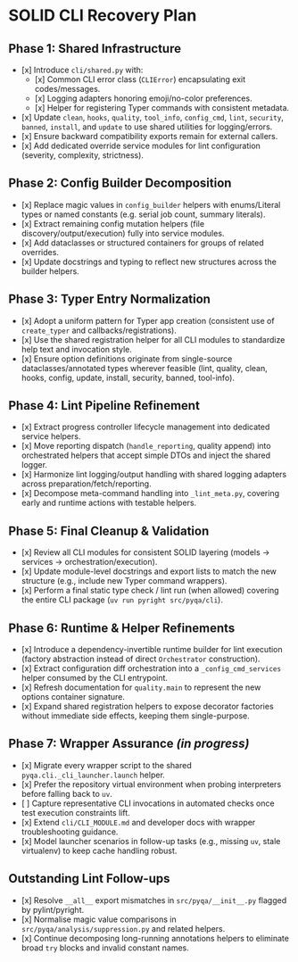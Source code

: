# SOLID CLI Recovery Plan

## Phase 1: Shared Infrastructure

* \[x] Introduce `cli/shared.py` with:
  * \[x] Common CLI error class (`CLIError`) encapsulating exit codes/messages.
  * \[x] Logging adapters honoring emoji/no-color preferences.
  * \[x] Helper for registering Typer commands with consistent metadata.
* \[x] Update `clean`, `hooks`, `quality`, `tool_info`, `config_cmd`, `lint`, `security`, `banned`, `install`, and `update` to use shared utilities for logging/errors.
* \[x] Ensure backward compatibility exports remain for external callers.
* \[x] Add dedicated override service modules for lint configuration (severity, complexity, strictness).

## Phase 2: Config Builder Decomposition

* \[x] Replace magic values in `config_builder` helpers with enums/Literal types or named constants (e.g. serial job count, summary literals).
* \[x] Extract remaining config mutation helpers (file discovery/output/execution) fully into service modules.
* \[x] Add dataclasses or structured containers for groups of related overrides.
* \[x] Update docstrings and typing to reflect new structures across the builder helpers.

## Phase 3: Typer Entry Normalization

* \[x] Adopt a uniform pattern for Typer app creation (consistent use of `create_typer` and callbacks/registrations).
* \[x] Use the shared registration helper for all CLI modules to standardize help text and invocation style.
* \[x] Ensure option definitions originate from single-source dataclasses/annotated types wherever feasible (lint, quality, clean, hooks, config, update, install, security, banned, tool-info).

## Phase 4: Lint Pipeline Refinement

* \[x] Extract progress controller lifecycle management into dedicated service helpers.
* \[x] Move reporting dispatch (`handle_reporting`, quality append) into orchestrated helpers that accept simple DTOs and inject the shared logger.
* \[x] Harmonize lint logging/output handling with shared logging adapters across preparation/fetch/reporting.
* \[x] Decompose meta-command handling into `_lint_meta.py`, covering early and runtime actions with testable helpers.

## Phase 5: Final Cleanup & Validation

* \[x] Review all CLI modules for consistent SOLID layering (models → services → orchestration/execution).
* \[x] Update module-level docstrings and export lists to match the new structure (e.g., include new Typer command wrappers).
* \[x] Perform a final static type check / lint run (when allowed) covering the entire CLI package (`uv run pyright src/pyqa/cli`).

## Phase 6: Runtime & Helper Refinements

* \[x] Introduce a dependency-invertible runtime builder for lint execution (factory abstraction instead of direct `Orchestrator` construction).
* \[x] Extract configuration diff orchestration into a `_config_cmd_services` helper consumed by the CLI entrypoint.
* \[x] Refresh documentation for `quality.main` to represent the new options container signature.
* \[x] Expand shared registration helpers to expose decorator factories without immediate side effects, keeping them single-purpose.

## Phase 7: Wrapper Assurance *(in progress)*

* \[x] Migrate every wrapper script to the shared `pyqa.cli._cli_launcher.launch` helper.
* \[x] Prefer the repository virtual environment when probing interpreters before falling back to `uv`.
* \[ ] Capture representative CLI invocations in automated checks once test execution constraints lift.
* \[x] Extend `cli/CLI_MODULE.md` and developer docs with wrapper troubleshooting guidance.
* \[x] Model launcher scenarios in follow-up tasks (e.g., missing `uv`, stale virtualenv) to keep cache handling robust.

## Outstanding Lint Follow-ups

* \[x] Resolve `__all__` export mismatches in `src/pyqa/__init__.py` flagged by pylint/pyright.
* \[x] Normalise magic value comparisons in `src/pyqa/analysis/suppression.py` and related helpers.
* \[x] Continue decomposing long-running annotations helpers to eliminate broad `try` blocks and invalid constant names.
